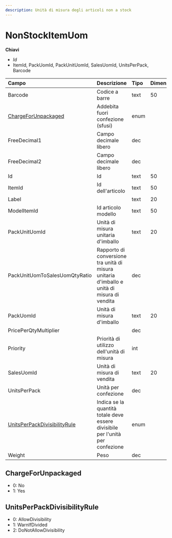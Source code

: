 ```yaml
---
description: Unità di misura degli articoli non a stock
---
```


# NonStockItemUom

**Chiavi**

* _Id_
* ItemId, PackUomId, PackUnitUomId, SalesUomId, UnitsPerPack, Barcode

| Campo | Descrizione | Tipo | Dimensione |
| :--- | :--- | :--- | :--- |
| Barcode | Codice a barre | text | 50 |
| [ChargeForUnpackaged](nonstockitemuom.md#chargeforunpackaged) | Addebita fuori confezione \(sfusi\) | enum |  |
| FreeDecimal1 | Campo decimale libero | dec |  |
| FreeDecimal2 | Campo decimale libero | dec |  |
| Id | Id | text | 50 |
| ItemId | Id dell'articolo | text | 50 |
| Label |  | text | 20 |
| ModelItemId | Id articolo modello | text | 50 |
| PackUnitUomId | Unità di misura unitaria d'imballo | text | 20 |
| PackUnitUomToSalesUomQtyRatio | Rapporto di conversione tra unità di misura unitaria d'imballo e unità di misura di vendita | dec |  |
| PackUomId | Unità di misura d'imballo | text | 20 |
| PricePerQtyMultiplier |  | dec |  |
| Priority | Priorità di utilizzo dell'unità di misura | int |  |
| SalesUomId | Unità di misura di vendita | text | 20 |
| UnitsPerPack | Unità per confezione | dec |  |
| [UnitsPerPackDivisibilityRule](nonstockitemuom.md#unitsperpackdivisibilityrule) | Indica se la quantità totale deve essere divisibile per l'unità per confezione | enum |  |
| Weight | Peso | dec |  |

## ChargeForUnpackaged

* 0: No
* 1: Yes

## UnitsPerPackDivisibilityRule

* 0: AllowDivisibility
* 1: WarnIfDivided
* 2: DoNotAllowDivisibility
